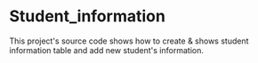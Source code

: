 # Student_information

This project's source code shows how to create & shows student information table and add new student's information.
